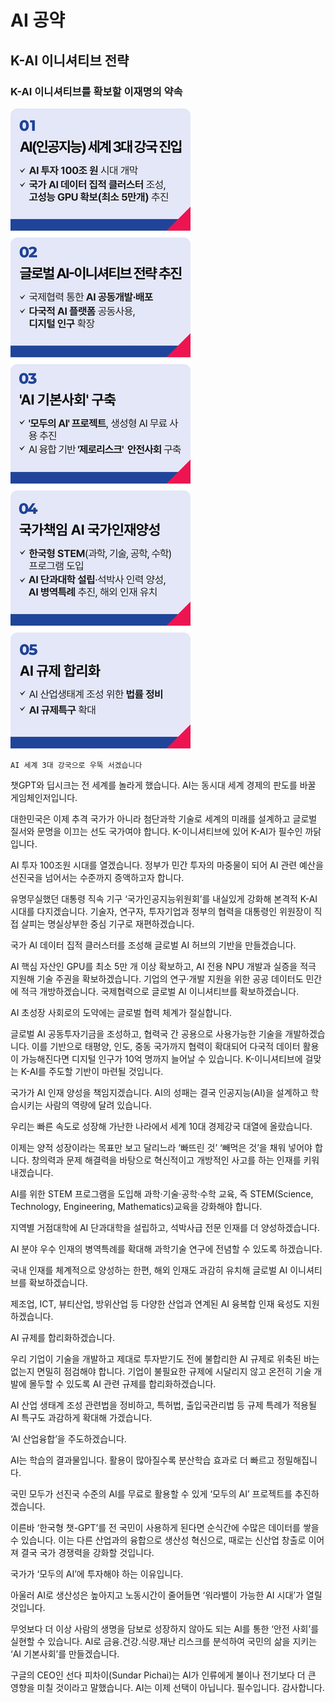 # AI 공약


## K-AI 이니셔티브 전략
### K-AI 이니셔티브를 확보할 이재명의 약속

![공약 이미지](007.jpeg)

```
AI 세계 3대 강국으로 우뚝 서겠습니다
```

챗GPT와 딥시크는 전 세계를 놀라게 했습니다. AI는 동시대 세계 경제의 판도를 바꿀 게임체인저입니다.

대한민국은 이제 추격 국가가 아니라 첨단과학 기술로 세계의 미래를 설계하고 글로벌 질서와 문명을 이끄는 선도 국가여야 합니다.
K-이니셔티브에 있어 K-AI가 필수인 까닭입니다.

AI 투자 100조원 시대를 열겠습니다. 정부가 민간 투자의 마중물이 되어 AI 관련 예산을 선진국을 넘어서는 수준까지 증액하고자 합니다.

유명무실했던 대통령 직속 기구 ‘국가인공지능위원회’를 내실있게 강화해 본격적 K-AI 시대를 다지겠습니다. 기술자, 연구자, 투자기업과
정부의 협력을 대통령인 위원장이 직접 살피는 명실상부한 중심 기구로 재편하겠습니다.

국가 AI 데이터 집적 클러스터를 조성해 글로벌 AI 허브의 기반을 만들겠습니다.

AI 핵심 자산인 GPU를 최소 5만 개 이상 확보하고, AI 전용 NPU 개발과 실증을 적극 지원해 기술 주권을 확보하겠습니다. 기업의
연구‧개발 지원을 위한 공공 데이터도 민간에 적극 개방하겠습니다.
국제협력으로 글로벌 AI 이니셔티브를 확보하겠습니다.

AI 초성장 사회로의 도약에는 글로벌 협력 체계가 절실합니다.

글로벌 AI 공동투자기금을 조성하고, 협력국 간 공용으로 사용가능한 기술을 개발하겠습니다. 이를 기반으로 태평양, 인도, 중동 국가까지
협력이 확대되어 다국적 데이터 활용이 가능해진다면 디지털 인구가 10억 명까지 늘어날 수 있습니다. K-이니셔티브에 걸맞는 K-AI를
주도할 기반이 마련될 것입니다.

국가가 AI 인재 양성을 책임지겠습니다. AI의 성패는 결국 인공지능(AI)을 설계하고 학습시키는 사람의 역량에 달려 있습니다.

우리는 빠른 속도로 성장해 가난한 나라에서 세계 10대 경제강국 대열에 올랐습니다.

이제는 양적 성장이라는 목표만 보고 달리느라 ‘빠뜨린 것’ ‘빼먹은 것’을 채워 넣어야 합니다. 창의력과 문제 해결력을 바탕으로 혁신적이고
개방적인 사고를 하는 인재를 키워내겠습니다.

AI를 위한 STEM 프로그램을 도입해 과학·기술·공학·수학 교육, 즉 STEM(Science, Technology, Engineering, Mathematics)교육을
강화해야 합니다.

지역별 거점대학에 AI 단과대학을 설립하고, 석박사급 전문 인재를 더 양성하겠습니다.

AI 분야 우수 인재의 병역특례를 확대해 과학기술 연구에 전념할 수 있도록 하겠습니다.

국내 인재를 체계적으로 양성하는 한편, 해외 인재도 과감히 유치해 글로벌 AI 이니셔티브를 확보하겠습니다.

제조업, ICT, 뷰티산업, 방위산업 등 다양한 산업과 연계된 AI 융복합 인재 육성도 지원하겠습니다.

AI 규제를 합리화하겠습니다.

우리 기업이 기술을 개발하고 제대로 투자받기도 전에 불합리한 AI 규제로 위축된 바는 없는지 면밀히 점검해야 합니다. 기업이 불필요한
규제에 시달리지 않고 온전히 기술 개발에 몰두할 수 있도록 AI 관련 규제를 합리화하겠습니다.

AI 산업 생태계 조성 관련법을 정비하고, 특허법, 출입국관리법 등 규제 특례가 적용될 AI 특구도 과감하게 확대해 가겠습니다.

‘AI 산업융합’을 주도하겠습니다.

AI는 학습의 결과물입니다. 활용이 많아질수록 분산학습 효과로 더 빠르고 정밀해집니다.

국민 모두가 선진국 수준의 AI를 무료로 활용할 수 있게 ‘모두의 AI’ 프로젝트를 추진하겠습니다.

이른바 ‘한국형 챗-GPT’를 전 국민이 사용하게 된다면 순식간에 수많은 데이터를 쌓을 수 있습니다. 이는 다른 산업과의 융합으로 생산성
혁신으로, 때로는 신산업 창출로 이어져 결국 국가 경쟁력을 강화할 것입니다.

국가가 ‘모두의 AI’에 투자해야 하는 이유입니다.

아울러 AI로 생산성은 높아지고 노동시간이 줄어들면 ‘워라밸이 가능한 AI 시대’가 열릴 것입니다.

무엇보다 더 이상 사람의 생명을 담보로 성장하지 않아도 되는 AI를 통한 ‘안전 사회’를 실현할 수 있습니다. AI로 금융․건강․식량․재난
리스크를 분석하여 국민의 삶을 지키는 ‘AI 기본사회’를 만들겠습니다.

구글의 CEO인 선다 피차이(Sundar Pichai)는 AI가 인류에게 불이나 전기보다 더 큰 영향을 미칠 것이라고 말했습니다. AI는 이제 선택이
아닙니다.
필수입니다. 감사합니다.